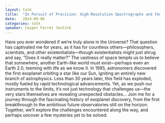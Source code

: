 ```yaml
---
layout: talk
title:  "In Pursuit of Precision: High-Resolution Spectrographs and the Quest for Other Earths"
date:   2024-09-06
categories: talk
speaker: Casper Farret Jentink
---
```

Have you ever wondered if we’re truly alone in the Universe? That question has captivated me for years, as it has for countless others—philosophers, scientists, and other existentialists—though existentialists might just shrug and say, "Does it really matter?" The vastness of space tempts us to believe that somewhere, another Earth-like world must exist—perhaps even an Earth 2.0, teeming with life as we know it.
In 1995, astronomers discovered the first exoplanet orbiting a star like our Sun, igniting an entirely new branch of astrophysics. Less than 30 years later, this field has exploded, mostly fueled by rapid technological advancements. Yet, as we push our instruments to the limits, it’s not just technology that challenges us—the very stars themselves are revealing unexpected obstacles…
Join me for a journey through the fascinating history of exoplanet discovery, from the first breakthrough to the ambitious future observatories still on the horizon. Together, we’ll explore the challenges encountered along the way, and perhaps uncover a few mysteries yet to be solved.
